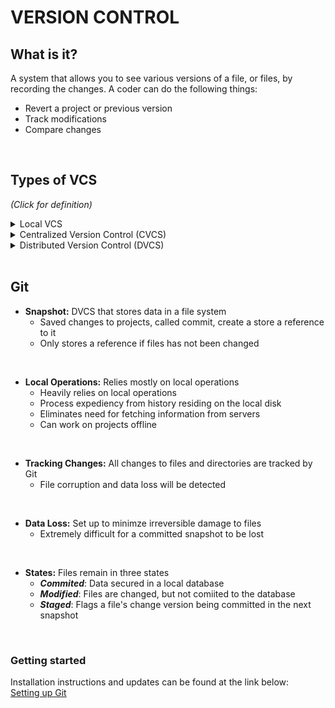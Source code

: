 # VERSION CONTROL


## What is it?

A system that allows you to see various versions of a file, or files, by recording the changes. A coder can do the following things:

- Revert a project or previous version
- Track modifications
- Compare changes

<br>

## Types of VCS

*(Click for definition)*

<details>
<summary>Local VCS</summary>
<p> 
A single database on a hard drive that stores file changes
- Local database 
</p>
</details>

<details>
<summary>Centralized Version Control (CVCS)</summary>
<p>
A single server that stores all file changes and versions

- Streamlines collaboration
- Eliminates need for local databases
- More administrative control 
</p>
</details>

<details>
<summary>Distributed Version Control (DVCS)</summary>
<p>
Multiple mirrored repositories

- Assists in various ways of collaborating
- Addresses vulnerability of a server as a single point of failure
- Can replace lost information through data backups
</p>
</details>
<br>

## Git

- **Snapshot:** DVCS that stores data in a file system
  - Saved changes to projects, called commit, create a store a reference to it
  - Only stores a reference if files has not been changed 

<br>
 
- **Local Operations:** Relies mostly on local operations
  - Heavily relies on local operations
  - Process expediency from history residing on the local disk
  - Eliminates need for fetching information from servers
  - Can work on projects offline 
 
 <br>
 
- **Tracking Changes:** All changes to files and directories are tracked by Git
  - File corruption and data loss will be detected 

<br>

- **Data Loss:** Set up to minimze irreversible damage to files
  - Extremely difficult for a committed snapshot to be lost

<br>

- **States:** Files remain in three states
  - ***Commited***: Data secured in a local database
  - ***Modified***: Files are changed, but not comiited to the database
  - ***Staged***: Flags a file's change version being committed in the next snapshot

<br>

### Getting started

Installation instructions and updates can be found at the link below:
<br>
[Setting up Git](https://blog.udemy.com/git-tutorial-a-comprehensive-guide/)
